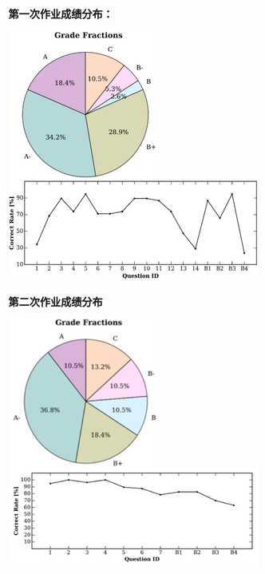 ## 第一次作业成绩分布：  

<img src="./hm1_grade.png" width = "300" height = "300" alt="grade" align=center />  

<img src="./hm1_qid.png" width = "500" height = "200" alt="qid" align=center />

## 第二次作业成绩分布
<img src="./hm2_grade.png" width = "300" height = "300" alt="grade" align=center />  

<img src="./hm2_qid.png" width = "500" height = "200" alt="qid" align=center />

